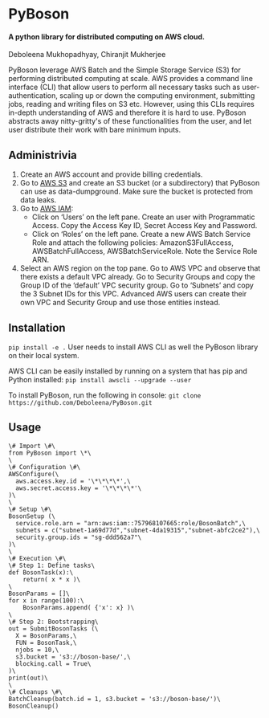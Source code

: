 # PyBoson
#### A python library for distributed computing on AWS cloud.
Deboleena Mukhopadhyay, Chiranjit Mukherjee

PyBoson leverage AWS Batch and the Simple Storage Service (S3) for performing distributed computing at scale. AWS provides a command line interface (CLI) that allow users to perform all necessary tasks such as user-authentication, scaling up or down the computing environment, submitting jobs, reading and writing files on S3 etc. However, using this CLIs requires in-depth understanding of AWS and therefore it is hard to use. PyBoson abstracts away nitty-gritty's of these functionalities from the user, and let user distribute their work with bare minimum inputs.

## Administrivia
1. Create an AWS account and provide billing credentials.
2. Go to [AWS S3](https://s3.console.aws.amazon.com) and create an S3 bucket (or a subdirectory) that PyBoson can use as data-dumpground. Make sure the bucket is protected from data leaks.
3. Go to [AWS IAM](https://console.aws.amazon.com/iam/home):
    * Click on ‘Users’ on the left pane. Create an user with Programmatic Access. Copy the Access Key ID, Secret Access Key and Password.
    * Click on ‘Roles’ on the left pane. Create a new AWS Batch Service Role and attach the following policies: AmazonS3FullAccess, AWSBatchFullAccess, AWSBatchServiceRole. Note the Service Role ARN.
4. Select an AWS region on the top pane. Go to AWS VPC and observe that there exists a default VPC already. Go to Security Groups and copy the Group ID of the ‘default’ VPC security group. Go to ‘Subnets’ and copy the 3 Subnet IDs for this VPC. Advanced AWS users can create their own VPC and Security Group and use those entities instead.

## Installation
`pip install -e .`
User needs to install AWS CLI as well the PyBoson library on their local system.

AWS CLI  can be easily installed by running on a system that has pip and Python installed:
`pip install awscli --upgrade --user`

To install PyBoson, run the following in console:
`git clone https://github.com/Deboleena/PyBoson.git`


## Usage
```
\# Import \#\
from PyBoson import \*\
\
\# Configuration \#\
AWSConfigure(\
  aws.access.key.id = '\*\*\*\*',\
  aws.secret.access.key = '\*\*\*\*'\
)\
\
\# Setup \#\
BosonSetup (\
  service.role.arn = "arn:aws:iam::757968107665:role/BosonBatch",\
  subnets = c("subnet-1a69d77d","subnet-4da19315","subnet-abfc2ce2"),\
  security.group.ids = "sg-ddd562a7"\
)\
\
\# Execution \#\
\# Step 1: Define tasks\
def BosonTask(x):\
	return( x * x )\
\
BosonParams = []\
for x in range(100):\
	BosonParams.append( {'x': x} )\
\
\# Step 2: Bootstrapping\
out = SubmitBosonTasks (\
  X = BosonParams,\
  FUN = BosonTask,\
  njobs = 10,\
  s3.bucket = 's3://boson-base/',\
  blocking.call = True\
)\
print(out)\
\
\# Cleanups \#\
BatchCleanup(batch.id = 1, s3.bucket = 's3://boson-base/')\
BosonCleanup()
```
